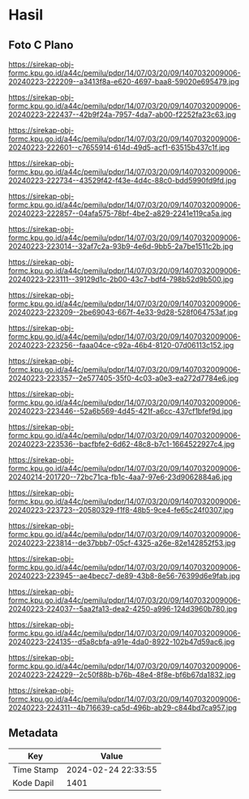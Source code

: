 # Hasil

## Foto C Plano

https://sirekap-obj-formc.kpu.go.id/a44c/pemilu/pdpr/14/07/03/20/09/1407032009006-20240223-222209--a3413f8a-e620-4697-baa8-59020e695479.jpg

https://sirekap-obj-formc.kpu.go.id/a44c/pemilu/pdpr/14/07/03/20/09/1407032009006-20240223-222437--42b9f24a-7957-4da7-ab00-f2252fa23c63.jpg

https://sirekap-obj-formc.kpu.go.id/a44c/pemilu/pdpr/14/07/03/20/09/1407032009006-20240223-222601--c7655914-614d-49d5-acf1-63515b437c1f.jpg

https://sirekap-obj-formc.kpu.go.id/a44c/pemilu/pdpr/14/07/03/20/09/1407032009006-20240223-222734--43529f42-f43e-4d4c-88c0-bdd5990fd9fd.jpg

https://sirekap-obj-formc.kpu.go.id/a44c/pemilu/pdpr/14/07/03/20/09/1407032009006-20240223-222857--04afa575-78bf-4be2-a829-2241e119ca5a.jpg

https://sirekap-obj-formc.kpu.go.id/a44c/pemilu/pdpr/14/07/03/20/09/1407032009006-20240223-223014--32af7c2a-93b9-4e6d-9bb5-2a7be1511c2b.jpg

https://sirekap-obj-formc.kpu.go.id/a44c/pemilu/pdpr/14/07/03/20/09/1407032009006-20240223-223111--39129d1c-2b00-43c7-bdf4-798b52d9b500.jpg

https://sirekap-obj-formc.kpu.go.id/a44c/pemilu/pdpr/14/07/03/20/09/1407032009006-20240223-223209--2be69043-667f-4e33-9d28-528f064753af.jpg

https://sirekap-obj-formc.kpu.go.id/a44c/pemilu/pdpr/14/07/03/20/09/1407032009006-20240223-223256--faaa04ce-c92a-46b4-8120-07d06113c152.jpg

https://sirekap-obj-formc.kpu.go.id/a44c/pemilu/pdpr/14/07/03/20/09/1407032009006-20240223-223357--2e577405-35f0-4c03-a0e3-ea272d7784e6.jpg

https://sirekap-obj-formc.kpu.go.id/a44c/pemilu/pdpr/14/07/03/20/09/1407032009006-20240223-223446--52a6b569-4d45-421f-a6cc-437cf1bfef9d.jpg

https://sirekap-obj-formc.kpu.go.id/a44c/pemilu/pdpr/14/07/03/20/09/1407032009006-20240223-223536--bacfbfe2-6d62-48c8-b7c1-1664522927c4.jpg

https://sirekap-obj-formc.kpu.go.id/a44c/pemilu/pdpr/14/07/03/20/09/1407032009006-20240214-201720--72bc71ca-fb1c-4aa7-97e6-23d9062884a6.jpg

https://sirekap-obj-formc.kpu.go.id/a44c/pemilu/pdpr/14/07/03/20/09/1407032009006-20240223-223723--20580329-f1f8-48b5-9ce4-fe65c24f0307.jpg

https://sirekap-obj-formc.kpu.go.id/a44c/pemilu/pdpr/14/07/03/20/09/1407032009006-20240223-223814--de37bbb7-05cf-4325-a26e-82e142852f53.jpg

https://sirekap-obj-formc.kpu.go.id/a44c/pemilu/pdpr/14/07/03/20/09/1407032009006-20240223-223945--ae4becc7-de89-43b8-8e56-76399d6e9fab.jpg

https://sirekap-obj-formc.kpu.go.id/a44c/pemilu/pdpr/14/07/03/20/09/1407032009006-20240223-224037--5aa2fa13-dea2-4250-a996-124d3960b780.jpg

https://sirekap-obj-formc.kpu.go.id/a44c/pemilu/pdpr/14/07/03/20/09/1407032009006-20240223-224135--d5a8cbfa-a91e-4da0-8922-102b47d59ac6.jpg

https://sirekap-obj-formc.kpu.go.id/a44c/pemilu/pdpr/14/07/03/20/09/1407032009006-20240223-224229--2c50f88b-b76b-48e4-8f8e-bf6b67da1832.jpg

https://sirekap-obj-formc.kpu.go.id/a44c/pemilu/pdpr/14/07/03/20/09/1407032009006-20240223-224311--4b716639-ca5d-496b-ab29-c844bd7ca957.jpg


## Metadata

| Key        | Value               |
| ---------- | ------------------- |
| Time Stamp | 2024-02-24 22:33:55 |
| Kode Dapil | 1401                |



